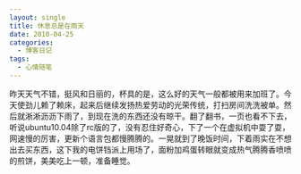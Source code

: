 ```yaml
---
layout: single
title: 休息总是在雨天
date: 2010-04-25
categories:
  - 博客日记
tags:
  - 心情随笔
---
```


昨天天气不错，挺风和日丽的，杯具的是，这么好的天气一般都被用来加班了。今天使劲儿赖了赖床，起来后继续发扬热爱劳动的光荣传统，打扫房间洗洗被单。然后就淅淅沥沥下雨了，到现在洗的东西还没有晾干。翻了翻书，一页也看不下去，听说ubuntu10.04除了rc版的了，没有忍住好奇心，下了一个在虚拟机中耍了耍，网速慢的厉害，更新个语言包都慢腾腾的。一晃就到了晚饭时间，下着雨实在不想出去买东西，这下我的电饼铛派上用场了，面粉加鸡蛋转眼就变成热气腾腾香喷喷的煎饼，美美吃上一顿，准备睡觉。
